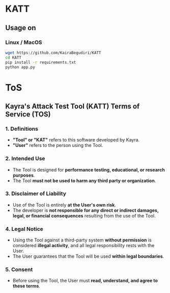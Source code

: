 # KATT

## Usage on

### Linux / MacOS
```sh
wget https://github.com/KairaBegudiri/KATT
cd KATT
pip install -r requirements.txt
python app.py
```

# ToS
## Kayra's Attack Test Tool (KATT) Terms of Service (TOS)

### 1. Definitions
- **"Tool" or "KAT"** refers to this software developed by Kayra.  
- **"User"** refers to the person using the Tool.  

### 2. Intended Use
- The Tool is designed for **performance testing, educational, or research purposes**.  
- The Tool **must not be used to harm any third party or organization**.  

### 3. Disclaimer of Liability
- Use of the Tool is entirely **at the User's own risk**.  
- The developer is **not responsible for any direct or indirect damages, legal, or financial consequences** resulting from the use of the Tool.  

### 4. Legal Notice
- Using the Tool against a third-party system **without permission** is considered **illegal activity**, and all legal responsibility rests with the User.
- The User guarantees that the Tool will be used **within legal boundaries**.  

### 5. Consent
- Before using the Tool, the User must **read, understand, and agree to these terms**.

